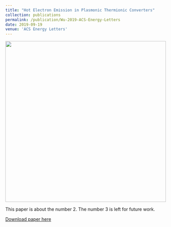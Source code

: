 ```yaml
---
title: "Hot Electron Emission in Plasmonic Thermionic Converters"
collection: publications
permalink: /publication/Wu-2019-ACS-Energy-Letters
date: 2019-09-19
venue: 'ACS Energy Letters'
---
```

<img src="http://ShengxiangWuPlasmonic.github.io/images/TOC_2.jpg" width="500">

This paper is about the number 2. The number 3 is left for future work.

[Download paper here](http://ShengxiangWuPlasmonic.github.io/files/Wu-2019-ACS-Energy-Letters.pdf.pdf)
